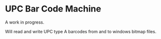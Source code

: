 # UPC Bar Code Machine

A work in progress.

Will read and write UPC type A barcodes from and to windows bitmap files.